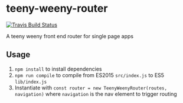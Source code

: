 # teeny-weeny-router

[![Travis Build Status](https://img.shields.io/travis/caalberts/teeny-weeny-router.svg?style=flat-square)](https://travis-ci.org/caalberts/teeny-weeny-router)

A teeny weeny front end router for single page apps

## Usage

1. `npm install` to install dependencies
2. `npm run compile` to compile from ES2015 `src/index.js` to ES5 `lib/index.js`
3. Instantiate with `const router = new TeenyWeenyRouter(routes, navigation)` where `navigation` is the nav element to trigger routing
